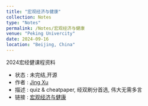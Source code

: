 ```yaml
---
title: "宏观经济与健康"
collection: Notes
type: "Notes"
permalink: /Notes/宏观经济与健康
venue: "Peking Univercity"
date: 2024-09-16
location: "Beijing, China"
---
```

2024宏经健课程资料
- 状态 : 未完结,开源
- 作者 : [Jing Xu](https://iculizhi.github.io/)
- 描述 : quiz & cheatpaper, 经双刷分首选, 伟大无需多言
- 链接 : [宏观经济与健康](https://github.com/ICUlizhi/Macroeconomics-and-Health-of-pku-nsd-)